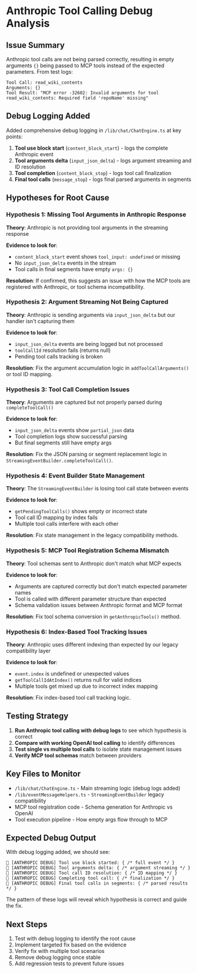 # Anthropic Tool Calling Debug Analysis

## Issue Summary

Anthropic tool calls are not being parsed correctly, resulting in empty arguments `{}` being passed to MCP tools instead of the expected parameters. From test logs:

```
Tool Call: read_wiki_contents
Arguments: {}
Tool Result: "MCP error -32602: Invalid arguments for tool read_wiki_contents: Required field 'repoName' missing"
```

## Debug Logging Added

Added comprehensive debug logging in `/lib/chat/ChatEngine.ts` at key points:

1. **Tool use block start** (`content_block_start`) - logs the complete Anthropic event
2. **Tool arguments delta** (`input_json_delta`) - logs argument streaming and ID resolution  
3. **Tool completion** (`content_block_stop`) - logs tool call finalization
4. **Final tool calls** (`message_stop`) - logs final parsed arguments in segments

## Hypotheses for Root Cause

### Hypothesis 1: Missing Tool Arguments in Anthropic Response
**Theory**: Anthropic is not providing tool arguments in the streaming response

**Evidence to look for**:
- `content_block_start` event shows `tool_input: undefined` or missing
- No `input_json_delta` events in the stream
- Tool calls in final segments have empty `args: {}`

**Resolution**: If confirmed, this suggests an issue with how the MCP tools are registered with Anthropic, or tool schema incompatibility.

### Hypothesis 2: Argument Streaming Not Being Captured
**Theory**: Anthropic is sending arguments via `input_json_delta` but our handler isn't capturing them

**Evidence to look for**:
- `input_json_delta` events are being logged but not processed
- `toolCallId` resolution fails (returns null)
- Pending tool calls tracking is broken

**Resolution**: Fix the argument accumulation logic in `addToolCallArguments()` or tool ID mapping.

### Hypothesis 3: Tool Call Completion Issues  
**Theory**: Arguments are captured but not properly parsed during `completeToolCall()`

**Evidence to look for**:
- `input_json_delta` events show `partial_json` data
- Tool completion logs show successful parsing
- But final segments still have empty args

**Resolution**: Fix the JSON parsing or segment replacement logic in `StreamingEventBuilder.completeToolCall()`.

### Hypothesis 4: Event Builder State Management
**Theory**: The `StreamingEventBuilder` is losing tool call state between events

**Evidence to look for**:
- `getPendingToolCalls()` shows empty or incorrect state
- Tool call ID mapping by index fails
- Multiple tool calls interfere with each other

**Resolution**: Fix state management in the legacy compatibility methods.

### Hypothesis 5: MCP Tool Registration Schema Mismatch
**Theory**: Tool schemas sent to Anthropic don't match what MCP expects

**Evidence to look for**:
- Arguments are captured correctly but don't match expected parameter names
- Tool is called with different parameter structure than expected
- Schema validation issues between Anthropic format and MCP format

**Resolution**: Fix tool schema conversion in `getAnthropicTools()` method.

### Hypothesis 6: Index-Based Tool Tracking Issues
**Theory**: Anthropic uses different indexing than expected by our legacy compatibility layer

**Evidence to look for**:
- `event.index` is undefined or unexpected values
- `getToolCallIdAtIndex()` returns null for valid indices
- Multiple tools get mixed up due to incorrect index mapping

**Resolution**: Fix index-based tool call tracking logic.

## Testing Strategy

1. **Run Anthropic tool calling with debug logs** to see which hypothesis is correct
2. **Compare with working OpenAI tool calling** to identify differences
3. **Test single vs multiple tool calls** to isolate state management issues
4. **Verify MCP tool schemas** match between providers

## Key Files to Monitor

- `/lib/chat/ChatEngine.ts` - Main streaming logic (debug logs added)
- `/lib/eventMessageHelpers.ts` - `StreamingEventBuilder` legacy compatibility
- MCP tool registration code - Schema generation for Anthropic vs OpenAI
- Tool execution pipeline - How empty args flow through to MCP

## Expected Debug Output

With debug logging added, we should see:

```
🔧 [ANTHROPIC DEBUG] Tool use block started: { /* full event */ }
🔧 [ANTHROPIC DEBUG] Tool arguments delta: { /* argument streaming */ }  
🔧 [ANTHROPIC DEBUG] Tool call ID resolution: { /* ID mapping */ }
🔧 [ANTHROPIC DEBUG] Completing tool call: { /* finalization */ }
🔧 [ANTHROPIC DEBUG] Final tool calls in segments: { /* parsed results */ }
```

The pattern of these logs will reveal which hypothesis is correct and guide the fix.

## Next Steps

1. Test with debug logging to identify the root cause
2. Implement targeted fix based on the evidence
3. Verify fix with multiple tool scenarios
4. Remove debug logging once stable
5. Add regression tests to prevent future issues